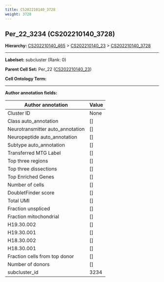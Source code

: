 ```yaml
---
title: CS202210140_3728
weight: 3728
---
```

## Per_22_3234 (CS202210140_3728)
<b>Hierarchy: </b>
[CS202210140_465](../CS202210140_465) >
[CS202210140_23](../CS202210140_23) >
[CS202210140_3728](../CS202210140_3728)

---


**Labelset:** subcluster (Rank: 0)

**Parent Cell Set:** Per_22 ([CS202210140_23](../CS202210140_23))



**Cell Ontology Term:** 

[MARKER GENES.]: #


---

[TRANSFERRED ANNOTATIONS.]: #


[AUTHOR ANNOTATION FIELDS.]: #


**Author annotation fields:**

| Author annotation | Value |
|-------------------|-------|
|Cluster ID|None|
|Class auto_annotation|[]|
|Neurotransmitter auto_annotation|[]|
|Neuropeptide auto_annotation|[]|
|Subtype auto_annotation|[]|
|Transferred MTG Label|[]|
|Top three regions|[]|
|Top three dissections|[]|
|Top Enriched Genes|[]|
|Number of cells|[]|
|DoubletFinder score|[]|
|Total UMI|[]|
|Fraction unspliced|[]|
|Fraction mitochondrial|[]|
|H19.30.002|[]|
|H19.30.001|[]|
|H18.30.002|[]|
|H18.30.001|[]|
|Fraction cells from top donor|[]|
|Number of donors|[]|
|subcluster_id|3234|
